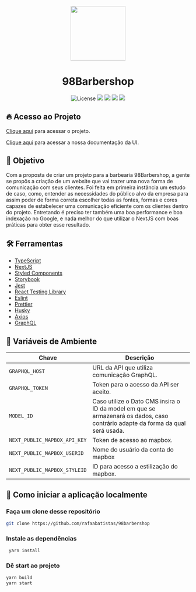 <div align="center">
  <img width="150px" height="150px" src="https://github.com/rafaabatistas/98barbershop/blob/master/public/assets/svg/logo-readme.svg">
  <h1>98Barbershop</h1>
</div>

<div align="center">
  <img alt="License" src="https://img.shields.io/static/v1?label=license&message=CC0 1.0 Universal&color=3abcbf&labelColor=333333">
  <img src="https://img.shields.io/static/v1?label=Deploy&message=Vercel&color=3abcbf&labelColor=333333" />
  <img src="https://img.shields.io/static/v1?label=NextJS&message=v11.0.1&color=3abcbf&labelColor=333333" />
  <img src="https://img.shields.io/static/v1?label=React&message=v17.0.2&color=3abcbf&labelColor=333333" />
  <img src="https://img.shields.io/static/v1?label=Styled Components&message=v5.3.0&color=3abcbf&labelColor=333333" />
</div>

## :fire: Acesso ao Projeto

[Clique aqui](https://98barbershop.vercel.app) para acessar o projeto.

[Clique aqui](https://98barbershop-storybook.netlify.app/) para acessar a nossa documentação da UI.

## :dart: Objetivo

Com a proposta de criar um projeto para a barbearia 98Barbershop, a gente se propôs a criação de um website que vai trazer uma nova forma de comunicação com seus clientes. Foi feita em primeira instância um estudo de caso, como, entender as necessidades do público alvo da empresa para assim poder de forma correta escolher todas as fontes, formas e cores capazes de estabelecer uma comunicação eficiente com os clientes dentro do projeto. Entretando é preciso ter também uma boa performance e boa indexação no Google, e nada melhor do que utilizar o NextJS com boas práticas para obter esse resultado.

## :hammer_and_wrench: Ferramentas

- [TypeScript](https://www.typescriptlang.org/)
- [NextJS](https://nextjs.org/)
- [Styled Components](https://styled-components.com/)
- [Storybook](https://storybook.js.org/)
- [Jest](https://jestjs.io/)
- [React Testing Library](https://testing-library.com/docs/react-testing-library/intro)
- [Eslint](https://eslint.org/)
- [Prettier](https://prettier.io/)
- [Husky](https://github.com/typicode/husky)
- [Axios](https://axios-http.com/docs/intro)
- [GraphQL](https://graphql.org)

## :construction: Variáveis de Ambiente

| Chave                        | Descrição                                                                                                                      |
| ---------------------------- | ------------------------------------------------------------------------------------------------------------------------------ |
| `GRAPHQL_HOST`               | URL da API que utiliza comunicação GraphQL.                                                                                    |
| `GRAPHQL_TOKEN`              | Token para o acesso da API ser aceito.                                                                                         |
| `MODEL_ID`                   | Caso utilize o Dato CMS insira o ID da model em que se armazenará os dados, caso contrário adapte da forma da qual será usada. |
| `NEXT_PUBLIC_MAPBOX_API_KEY` | Token de acesso ao mapbox.                                                                                                     |
| `NEXT_PUBLIC_MAPBOX_USERID`  | Nome do usuário da conta do mapbox                                                                                             |
| `NEXT_PUBLIC_MAPBOX_STYLEID` | ID para acesso a estilização do mapbox.                                                                                        |

## :rocket: Como iniciar a aplicação localmente

### Faça um clone desse repositório

```bash
git clone https://github.com/rafaabatistas/98barbershop
```

### Instale as dependências

```bash
 yarn install
```

### Dê start ao projeto

```bash
yarn build
yarn start
```
